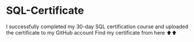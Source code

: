 # SQL-Certificate
I successfully completed my 30-day SQL certification course and uploaded the certificate to my GitHub account
Find my certificate from here ⬆⬆
